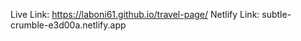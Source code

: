 Live Link:  https://laboni61.github.io/travel-page/
Netlify Link: subtle-crumble-e3d00a.netlify.app
